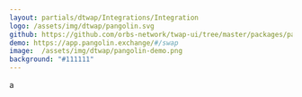 ```yaml
---
layout: partials/dtwap/Integrations/Integration
logo: /assets/img/dtwap/pangolin.svg
github: https://github.com/orbs-network/twap-ui/tree/master/packages/pangolin
demo: https://app.pangolin.exchange/#/swap
image:  /assets/img/dtwap/pangolin-demo.png
background: "#111111"
---
```

a